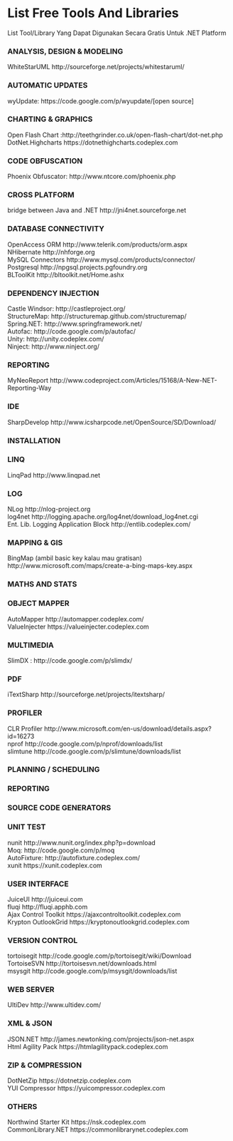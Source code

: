 List Free Tools And Libraries
=============================

List Tool/Library Yang Dapat Digunakan Secara Gratis Untuk .NET Platform



<h3>ANALYSIS, DESIGN & MODELING</h3>
WhiteStarUML http://sourceforge.net/projects/whitestaruml/


<h3>AUTOMATIC UPDATES</h3>
wyUpdate: https://code.google.com/p/wyupdate/[open source]


<h3>CHARTING & GRAPHICS</h3>
Open Flash Chart :http://teethgrinder.co.uk/open-flash-chart/dot-net.php <br/>
DotNet.Highcharts https://dotnethighcharts.codeplex.com <br/>

<h3>CODE OBFUSCATION</h3>
Phoenix Obfuscator: http://www.ntcore.com/phoenix.php<br/>

<h3>CROSS PLATFORM</h3>
bridge between Java and .NET http://jni4net.sourceforge.net <br/>


<h3>DATABASE CONNECTIVITY</h3>
OpenAccess ORM http://www.telerik.com/products/orm.aspx<br/>
NHibernate http://nhforge.org<br/>
MySQL Connectors http://www.mysql.com/products/connector/<br/>
Postgresql http://npgsql.projects.pgfoundry.org <br/>
BLToolKit http://bltoolkit.net/Home.ashx <br/>


<h3>DEPENDENCY INJECTION</h3>
Castle Windsor: http://castleproject.org/ <br/>
StructureMap: http://structuremap.github.com/structuremap/ <br/>
Spring.NET: http://www.springframework.net/ <br/>
Autofac: http://code.google.com/p/autofac/ <br/>
Unity: http://unity.codeplex.com/ <br/>
Ninject: http://www.ninject.org/ <br/>

<h3>REPORTING</h3>
MyNeoReport http://www.codeproject.com/Articles/15168/A-New-NET-Reporting-Way


<h3>IDE</h3>
SharpDevelop http://www.icsharpcode.net/OpenSource/SD/Download/


<h3>INSTALLATION</h3>

<h3>LINQ</h3>
LinqPad http://www.linqpad.net


<h3>LOG</h3>
NLog http://nlog-project.org <br/>
log4net http://logging.apache.org/log4net/download_log4net.cgi <br/>
Ent. Lib. Logging Application Block  http://entlib.codeplex.com/ <br/>


<h3>MAPPING & GIS</h3>
BingMap (ambil basic key kalau mau gratisan) http://www.microsoft.com/maps/create-a-bing-maps-key.aspx <br/>

<h3>MATHS AND STATS</h3>

<h3>OBJECT MAPPER</h3>
AutoMapper http://automapper.codeplex.com/ <br/>
ValueInjecter https://valueinjecter.codeplex.com


<h3>MULTIMEDIA</h3>
SlimDX : http://code.google.com/p/slimdx/ <br/>


<h3>PDF</h3>
iTextSharp http://sourceforge.net/projects/itextsharp/ <br/>


<h3>PROFILER</h3>
CLR Profiler http://www.microsoft.com/en-us/download/details.aspx?id=16273 <br/>
nprof http://code.google.com/p/nprof/downloads/list <br/>
slimtune http://code.google.com/p/slimtune/downloads/list <br/>

<h3>PLANNING / SCHEDULING</h3>

<h3>REPORTING</h3>

<h3>SOURCE CODE GENERATORS</h3>

<h3>UNIT TEST</h3>
nunit http://www.nunit.org/index.php?p=download <br/>
Moq: http://code.google.com/p/moq <br/>
AutoFixture: http://autofixture.codeplex.com/ <br/>
xunit https://xunit.codeplex.com <br/>


<h3>USER INTERFACE</h3>
JuiceUI http://juiceui.com <br/>
fluqi http://fluqi.apphb.com <br/>
Ajax Control Toolkit https://ajaxcontroltoolkit.codeplex.com <br/>
Krypton OutlookGrid https://kryptonoutlookgrid.codeplex.com <br/>


<h3>VERSION CONTROL</h3>
tortoisegit http://code.google.com/p/tortoisegit/wiki/Download <br/>
TortoiseSVN http://tortoisesvn.net/downloads.html <br/>
msysgit http://code.google.com/p/msysgit/downloads/list <br/>


<h3>WEB SERVER</h3>
UltiDev http://www.ultidev.com/ <br/>


<h3>XML & JSON</h3>
JSON.NET http://james.newtonking.com/projects/json-net.aspx <br/>
Html Agility Pack https://htmlagilitypack.codeplex.com <br/>


<h3>ZIP & COMPRESSION</h3>
DotNetZip https://dotnetzip.codeplex.com <br/>
YUI Compressor https://yuicompressor.codeplex.com <br/>

<h3>OTHERS</h3>
Northwind Starter Kit https://nsk.codeplex.com <br/>
CommonLibrary.NET https://commonlibrarynet.codeplex.com <br/>
